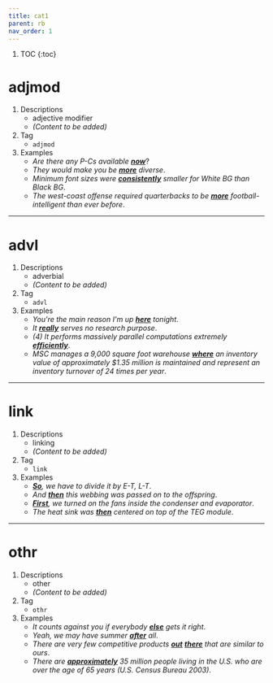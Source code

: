 ```yaml
---
title: cat1
parent: rb
nav_order: 1
---
```

1. TOC
{:toc}

# adjmod

1. Descriptions
    - adjective modifier
    - *(Content to be added)*
2. Tag
    - `adjmod`
3. Examples
    - *Are there any P-Cs available <ins>**now**</ins>*? 
    - *They would make you be <ins>**more**</ins> diverse*. 
    - *Minimum font sizes were <ins>**consistently**</ins> smaller for White BG than Black BG*.
    - *The west-coast offense required quarterbacks to be <ins>**more**</ins> football-intelligent than ever before*.

---

# advl

1. Descriptions
    - adverbial
    - *(Content to be added)*
2. Tag
    - `advl`
3. Examples
    - *You're the main reason I'm up <ins>**here**</ins> tonight*. 
    - *It <ins>**really**</ins> serves no research purpose*. 
    - *(4) It performs massively parallel computations extremely <ins>**efficiently**</ins>*.
    - *MSC manages a 9,000 square foot warehouse <ins>**where**</ins> an inventory value of approximately $1.35 million is maintained and represent an inventory turnover of 24 times per year*.

---

# link

1. Descriptions
    - linking
    - *(Content to be added)*
2. Tag
    - `link`
3. Examples
    - *<ins>**So**</ins>, we have to divide it by E-T, L-T*. 
    - *And <ins>**then**</ins> this webbing was passed on to the offspring*. 
    - *<ins>**First**</ins>, we turned on the fans inside the condenser and evaporator*.
    - *The heat sink was <ins>**then**</ins> centered on top of the TEG module*.

---

# othr

1. Descriptions
    - other
    - *(Content to be added)*
2. Tag
    - `othr`
3. Examples
    - *It counts against you if everybody <ins>**else**</ins> gets it right*. 
    - *Yeah, we may have summer <ins>**after**</ins> all*. 
    - *There are very few competitive products <ins>**out**</ins> <ins>**there**</ins> that are similar to ours*.
    - *There are <ins>**approximately**</ins> 35 million people living in the U.S. who are over the age of 65 years (U.S. Census Bureau 2003)*.

